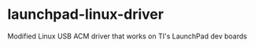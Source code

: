 launchpad-linux-driver
======================

Modified Linux USB ACM driver that works on TI's LaunchPad dev boards
